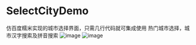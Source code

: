 # SelectCityDemo
仿百度糯米实现的城市选择界面，只需几行代码就可集成使用
热门城市选择，城市汉字搜索及拼音搜索
![image](https://github.com/coderZhou10496/SelectCityDemo/photo1.png)
![image](https://github.com/coderZhou10496/SelectCityDemo/photo2.png)

